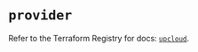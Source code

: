 # `provider`

Refer to the Terraform Registry for docs: [`upcloud`](https://registry.terraform.io/providers/upcloudltd/upcloud/5.2.2/docs).
